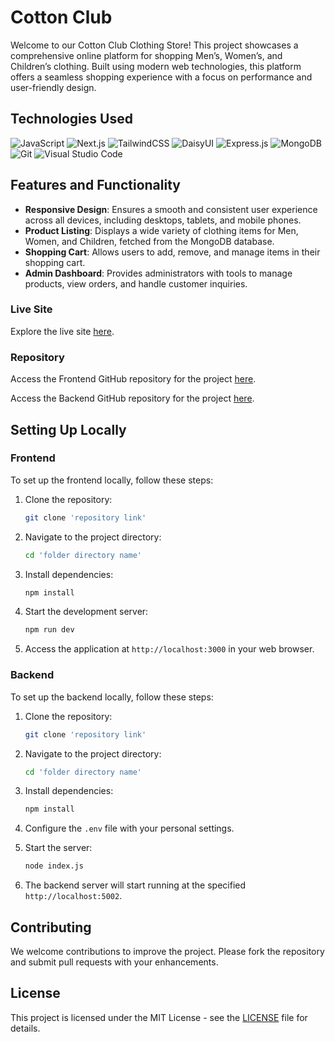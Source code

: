 # Cotton Club

Welcome to our Cotton Club Clothing Store! This project showcases a comprehensive online platform for shopping Men’s, Women’s, and Children’s clothing. Built using modern web technologies, this platform offers a seamless shopping experience with a focus on performance and user-friendly design.

## Technologies Used

![JavaScript](https://img.shields.io/badge/javascript-%23323330.svg?style=for-the-badge&logo=javascript&logoColor=%23F7DF1E)
![Next.js](https://img.shields.io/badge/Next.js-black?style=for-the-badge&logo=next.js&logoColor=white)
![TailwindCSS](https://img.shields.io/badge/tailwindcss-%2338B2AC.svg?style=for-the-badge&logo=tailwind-css&logoColor=white)
![DaisyUI](https://img.shields.io/badge/daisyui-5A0EF8?style=for-the-badge&logo=daisyui&logoColor=white)
![Express.js](https://img.shields.io/badge/express.js-%23404d59.svg?style=for-the-badge&logo=express&logoColor=%2361DAFB)
![MongoDB](https://img.shields.io/badge/MongoDB-%234ea94b.svg?style=for-the-badge&logo=mongodb&logoColor=white)
![Git](https://img.shields.io/badge/git-%23F05033.svg?style=for-the-badge&logo=git&logoColor=white)
![Visual Studio Code](https://img.shields.io/badge/Visual%20Studio%20Code-0078d7.svg?style=for-the-badge&logo=visual-studio-code&logoColor=white)

## Features and Functionality

* **Responsive Design**: Ensures a smooth and consistent user experience across all devices, including desktops, tablets, and mobile phones.
* **Product Listing**: Displays a wide variety of clothing items for Men, Women, and Children, fetched from the MongoDB database.
* **Shopping Cart**: Allows users to add, remove, and manage items in their shopping cart.
* **Admin Dashboard**: Provides administrators with tools to manage products, view orders, and handle customer inquiries.

### Live Site

Explore the live site [here](https://assignment-8-next-js-project.vercel.app/).

### Repository

Access the Frontend GitHub repository for the project [here](https://github.com/shafik720/Assignment-8-Next-Js-Project).

Access the Backend GitHub repository for the project [here](https://github.com/shafik720/server-for-assignment-8-level-2).

## Setting Up Locally

### Frontend

To set up the frontend locally, follow these steps:

1. Clone the repository:
    ```bash
    git clone 'repository link'
    ```

2. Navigate to the project directory:
    ```bash
    cd 'folder directory name'
    ```

3. Install dependencies:
    ```bash
    npm install
    ```

4. Start the development server:
    ```bash
    npm run dev
    ```

5. Access the application at `http://localhost:3000` in your web browser.

### Backend

To set up the backend locally, follow these steps:

1. Clone the repository:
    ```bash
    git clone 'repository link'
    ```

2. Navigate to the project directory:
    ```bash
    cd 'folder directory name'
    

3. Install dependencies:
    ```bash
    npm install
    ```

4. Configure the `.env` file with your personal settings.

5. Start the server:
    ```bash
    node index.js
    ```

6. The backend server will start running at the specified `http://localhost:5002`.

## Contributing

We welcome contributions to improve the project. Please fork the repository and submit pull requests with your enhancements.

## License

This project is licensed under the MIT License - see the [LICENSE](LICENSE) file for details.
